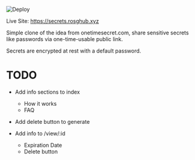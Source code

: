 ![Deploy](https://github.com/rosghub/one-time-secret/actions/workflows/deploy.yml/badge.svg?branch=master)

Live Site: https://secrets.rosghub.xyz

Simple clone of the idea from onetimesecret.com, share sensitive secrets like passwords via one-time-usable public link.

Secrets are encrypted at rest with a default password.

# TODO
- Add info sections to index
    - How it works
    - FAQ
- Add delete button to generate

- Add info to /view/:id
    - Expiration Date
    - Delete button
